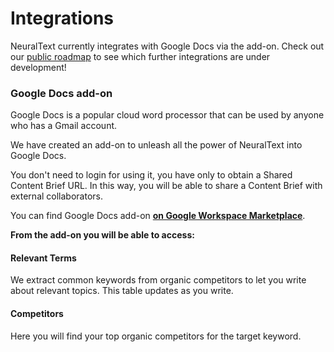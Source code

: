 # Integrations

NeuralText currently integrates with Google Docs via the add-on. Check out our [public roadmap](https://roadmap.neuraltext.com) to see which further integrations are under development!

### Google Docs add-on

Google Docs is a popular cloud word processor that can be used by anyone who has a Gmail account.

We have created an add-on to unleash all the power of NeuralText into Google Docs.

You don't need to login for using it, you have only to obtain a Shared Content Brief URL. In this way, you will be able to share a Content Brief with external collaborators.

You can find Google Docs add-on [**on Google Workspace Marketplace**](https://gsuite.google.com/marketplace/app/neuraltext/1030327384979).

**From the add-on you will be able to access:**

#### Relevant Terms

We extract common keywords from organic competitors to let you write about relevant topics. This table updates as you write.

#### Competitors

Here you will find your top organic competitors for the target keyword.
